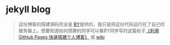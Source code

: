 # jekyll blog

> 这份博客的搭建源码完全是 [BY](http://qiubaiying.github.io)提供的，我只是把这份代码运行在了自己的服务器上。想要知道如何搭建的同学可以看BY同学写的这篇帖子[《利用 GitHub Pages 快速搭建个人博客》](http://www.jianshu.com/p/e68fba58f75c) 或 [wiki](https://github.com/qiubaiying/qiubaiying.github.io/wiki/%E5%8D%9A%E5%AE%A2%E6%90%AD%E5%BB%BA%E8%AF%A6%E7%BB%86%E6%95%99%E7%A8%8B)
